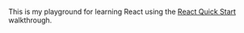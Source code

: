 This is my playground for learning React using the [React Quick Start](https://facebook.github.io/react/docs/hello-world.html) walkthrough.